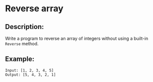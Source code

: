 # Reverse array

## Description:

Write a program to reverse an array of integers without using a built-in `Reverse` method.

## Example:

```
Input: [1, 2, 3, 4, 5]
Output: [5, 4, 3, 2, 1]
```
